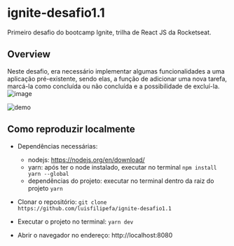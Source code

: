 # ignite-desafio1.1
Primeiro desafio do bootcamp Ignite, trilha de React JS da Rocketseat.

## Overview
Neste desafio, era necessário implementar algumas funcionalidades a uma aplicação pré-existente, sendo elas, a função de adicionar uma nova tarefa, marcá-la como concluída ou não concluída e a possibilidade de excluí-la.
![image](https://user-images.githubusercontent.com/70351489/114627058-01d42680-9c8b-11eb-8685-4d49e9dde2f7.png)

![demo](https://user-images.githubusercontent.com/70351489/114627164-30ea9800-9c8b-11eb-98db-69872681a65f.gif)

## Como reproduzir localmente
- Dependências necessárias:
  - nodejs: https://nodejs.org/en/download/
  - yarn: após ter o node instalado, executar no terminal `npm install yarn --global`
  - dependências do projeto: executar no terminal dentro da raiz do projeto `yarn`

- Clonar o repositório:
`
git clone https://github.com/luisfilipefa/ignite-desafio1.1
`

- Executar o projeto no terminal:
`
yarn dev
`

- Abrir o navegador no endereço: http://localhost:8080
